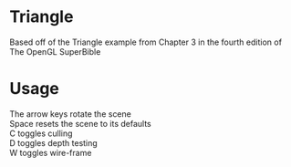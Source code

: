 Triangle
========
Based off of the Triangle example from Chapter 3 in the fourth edition of The OpenGL SuperBible

Usage
=====
The arrow keys rotate the scene  
Space resets the scene to its defaults  
C toggles culling  
D toggles depth testing  
W toggles wire-frame  
